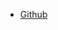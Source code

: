 <ul>
  <li><a href="https://github.com/blockarchitech" rel="me">Github</a></li>
</ul>
<link rel="micropub" href="https://micropub-github-link.herokuapp.com/micropub/main">
<link rel="token_endpoint" href="https://tokens.indieauth.com/token">
